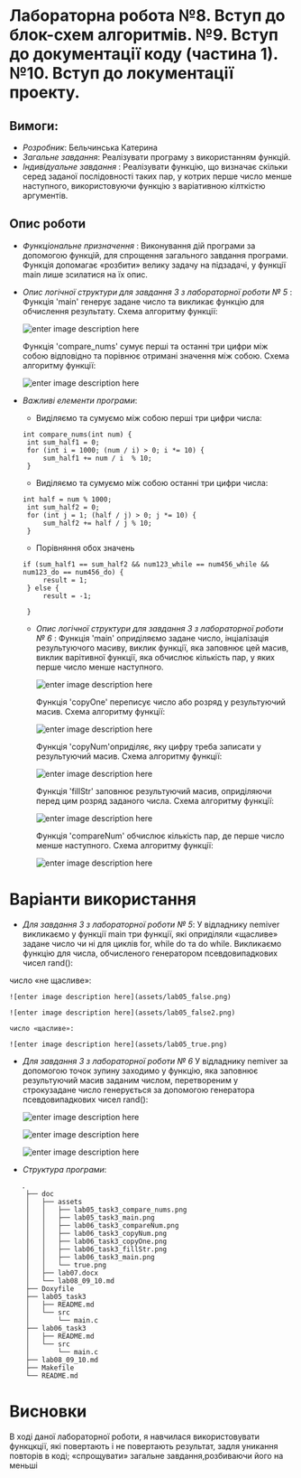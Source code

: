 # Лабораторна робота №8. Вступ до блок-схем алгоритмів. №9. Вступ до документації коду (частина 1). №10. Вступ до локументації проекту.

## Вимоги:
* *Розробник*: Бельчинська Катерина
* *Загальне завдання*: Реалізувати програму з використанням функцій.
* *Індивідуальне завдання* : Реалізувати функцію, що визначає скільки серед заданої послідовності таких пар, у котрих перше число менше наступного, використовуючи функцію з варіативною кілткістю аргументів.
## Опис роботи
* *Функціональне призначення* :      Виконування дій програми за допомогою функцій, для спрощення загального завдання програми. Функція допомагає «розбити» велику задачу на підзадачі, у функції main лише зсилатися на їх опис.

* *Опис логічної структури для завдання 3 з лабораторної роботи № 5* :
	Функція 'main' генерує задане число та викликає функцію для обчислення результату. Схема алгоритму функції:
	
	![enter image description here](assets/lab05_task3_main.png)
	
	Функція 'compare_nums' сумує перші та останні три цифри між собою відповідно та порівнює отримані значення між собою. Схема алгоритму функції:
	
	![enter image description here](assets/lab05_task3_compare_nums.png)
	

* *Важливі елементи програми*:
   * Виділяємо та сумуємо між собою перші три цифри числа:
   ```
   int compare_nums(int num) {
	int sum_half1 = 0;
	for (int i = 1000; (num / i) > 0; i *= 10) {
		sum_half1 += num / i  % 10;
	}
   ```
   * Виділяємо та сумуємо між собою останні три цифри числа:
   ```
   int half = num % 1000;
	int sum_half2 = 0;
	for (int j = 1; (half / j) > 0; j *= 10) {
		sum_half2 += half / j % 10;
	}
   ```
   * Порівняння обох значень
   ```
   if (sum_half1 == sum_half2 && num123_while == num456_while && num123_do == num456_do) { 
 		result = 1; 
	} else {
		result = -1;
		
	}
   ```
  * *Опис логічної структури для завдання 3 з лабораторної роботи № 6* :
	Функція 'main' оприділяємо задане число, інціалізація результуючого масиву, виклик функції, яка заповнює цей масив, виклик варітивної функції, яка обчислює кількість пар, у яких перше число менше наступного.
	
	![enter image description here](assets/lab06_task3_main.png)
	
	Функція 'copyOne' переписує число або розряд у результуючий масив. Схема алгоритму функції:
	
	![enter image description here](assets/lab06_task3_copyOne.png)
	
	Функція 'copyNum'оприділяє, яку цифру треба записати у результуючий масив. Схема алгоритму функції:
	
	![enter image description here](assets/lab06_task3_copyNum.png)
	
	Функція 'fillStr' заповнює результуючий масив, оприділяючи перед цим розряд заданого числа. Схема алгоритму функції:
	
	![enter image description here](assets/lab06_task3_fillStr.png)
	
	Функція 'compareNum' обчислює кількість пар, де перше число менше наступного. Схема алгоритму функції:
	
	![enter image description here](assets/lab06_task3_compareNum.png)
	
# Варіанти використання
* *Для завдання 3 з лабораторної роботи № 5*:
    У відладнику nemiver викликаємо у функції main три функції, які оприділяли «щасливе» задане число чи ні для циклів for, while do та do while.
    Викликаємо функцію для числа, обчисленого генератором псевдовипадкових чисел rand():
    
число «не щасливе»:

	![enter image description here](assets/lab05_false.png)
	
	![enter image description here](assets/lab05_false2.png)
	
    число «щасливе»:
    
	![enter image description here](assets/lab05_true.png)
	
* *Для завдання 3 з лабораторної роботи № 6*
    У відладнику nemiver за допомогою точок зупину заходимо у функцію, яка заповнює результуючий масив заданим числом, перетвореним у строкузадане число генерується за допомогою генератора псевдовипадкових чисел rand():
    
	![enter image description here](assets/lab06(1).png)
	
	![enter image description here](assets/lab06(2).png)
	
	![enter image description here](assets/lab06(3).png)
	
* *Структура програми*:
```	
   .
	├── doc
	│   ├── assets
	│   │   ├── lab05_task3_compare_nums.png
	│   │   ├── lab05_task3_main.png
	│   │   ├── lab06_task3_compareNum.png
	│   │   ├── lab06_task3_copyNum.png
	│   │   ├── lab06_task3_copyOne.png
	│   │   ├── lab06_task3_fillStr.png
	│   │   ├── lab06_task3_main.png
	│   │   └── true.png
	│   ├── lab07.docx
	│   └── lab08_09_10.md
	├── Doxyfile
	├── lab05_task3
	│   ├── README.md
	│   └── src
	│       └── main.c
	├── lab06_task3
	│   ├── README.md
	│   └── src
	│       └── main.c
	├── lab08_09_10.md
	├── Makefile
	└── README.md
```
# Висновки
В ході даної лабораторної роботи, я навчилася використовувати функцкції, які повертають і не повертають результат, задля уникання повторів в коді; «спрощувати» загальне завдання,розбиваючи його на меньші 








